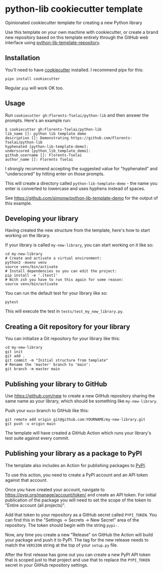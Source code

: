 # python-lib cookiecutter template

Opinionated cookiecutter template for creating a new Python library

Use this template on your own machine with cookiecutter, or create a brand new repository based on this template entirely through the GitHub web interface using [python-lib-template-repository](https://github.com/simonw/python-lib-template-repository).

## Installation

You'll need to have [cookiecutter](https://cookiecutter.readthedocs.io/) installed. I recommend pipx for this:

    pipx install cookiecutter

Regular `pip` will work OK too.

## Usage

Run `cookiecutter gh:Florents-Tselai/python-lib` and then answer the prompts. Here's an example run:

    $ cookiecutter gh:Florents-Tselai/python-lib
    lib_name []: python lib template demo
    description []: Demonstrating https://github.com/Florents-Tselai/python-lib
    hyphenated [python-lib-template-demo]: 
    underscored [python_lib_template_demo]: 
    github_username []: Florents-Tselai
    author_name []: Florents Tselai

I strongly recommend accepting the suggested value for "hyphenated" and "underscored" by hitting enter on those prompts.

This will create a directory called `python-lib-template-demo` - the name you enter is converted to lowercase and uses hyphens instead of spaces.

See https://github.com/simonw/python-lib-template-demo for the output of this example.

## Developing your library

Having created the new structure from the template, here's how to start working on the library.

If your library is called `my-new-library`, you can start working on it like so:

    cd my-new-library
    # Create and activate a virtual environment:
    python3 -mvenv venv
    source venv/bin/activate
    # Install dependencies so you can edit the project:
    pip install -e '.[test]'
    # With zsh you have to run this again for some reason:
    source venv/bin/activate

You can run the default test for your library like so:

    pytest

This will execute the test in `tests/test_my_new_library.py`.

## Creating a Git repository for your library

You can initialize a Git repository for your library like this:

    cd my-new-library
    git init
    git add .
    git commit -m "Initial structure from template"
    # Rename the 'master' branch to 'main':
    git branch -m master main

## Publishing your library to GitHub

Use https://github.com/new to create a new GitHub repository sharing the same name as your library, which should be something like `my-new-library`.

Push your `main` branch to GitHub like this:

    git remote add origin git@github.com:YOURNAME/my-new-library.git
    git push -u origin main

The template will have created a GitHub Action which runs your library's test suite against every commit.

## Publishing your library as a package to PyPI

The template also includes an Action for publishing packages to [PyPI](https://pypi.org/).

To use this action, you need to create a PyPI account and an API token against that account.

Once you have created your account, navigate to https://pypi.org/manage/account/token/ and create an API token. For initial publication of the package you will need to set the scope of the token to "Entire account (all projects)".

Add that token to your repository as a GitHub secret called `PYPI_TOKEN`. You can find this in the "Settings -> Secrets -> New Secret" area of the repository. The token should begin with the string `pypi-`.

Now, any time you create a new "Release" on GitHub the Action will build your package and push it to PyPI. The tag for the new release needs to match the `VERSION` string at the top of your `setup.py` file.

After the first release has gone out you can create a new PyPI API token that is scoped just to that project and use that to replace the `PYPI_TOKEN` secret in your GitHub repository settings.
